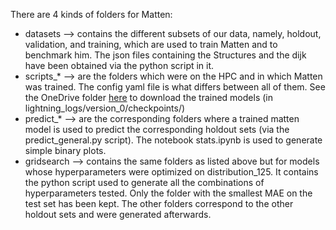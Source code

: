There are 4 kinds of folders for Matten:

- datasets --> contains the different subsets of our data, namely, holdout, validation, and training, which are used to train Matten and to benchmark him. The json files containing the Structures and the dijk have been obtained via the python script in it.
- scripts_* --> are the folders which were on the HPC and in which Matten was trained. The config yaml file is what differs between all of them. See the OneDrive folder [here](https://uclouvain-my.sharepoint.com/:f:/r/personal/victor_trinquet_uclouvain_be/Documents/Doctorat/re2fractive_shg/benchmarks/matten?csf=1&web=1&e=U4NnIC) to download the trained models (in lightning_logs/version_0/checkpoints/)
- predict_* --> are the corresponding folders where a trained matten model is used to predict the corresponding holdout sets (via the predict_general.py script). The notebook stats.ipynb is used to generate simple binary plots.
- gridsearch --> contains the same folders as listed above but for models whose hyperparameters were optimized on distribution_125. It contains the python script used to generate all the combinations of hyperparameters tested. Only the folder with the smallest MAE on the test set has been kept. The other folders correspond to the other holdout sets and were generated afterwards.
